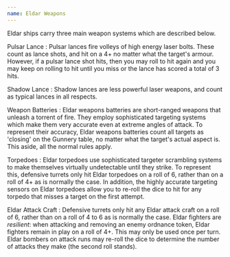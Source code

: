```yaml
---
name: Eldar Weapons
---
```

Eldar ships carry three main weapon systems which are described below.


Pulsar Lance 
: Pulsar lances fire volleys of high energy laser bolts. These count as lance shots, and hit on a 4+ no matter what the target's armour. However, if a pulsar lance shot hits, then you may roll to hit again and you may keep on rolling to hit until you miss or the lance has scored a total of 3 hits. 

Shadow Lance
: Shadow lances are less powerful laser weapons, and count as typical lances in all respects.

Weapon Batteries 
: Eldar weapons batteries are short-ranged weapons that unleash a torrent of fire. They employ sophisticated targeting systems which make them very accurate even at extreme angles of attack. To represent their accuracy, Eldar weapons batteries count all targets as 'closing' on the Gunnery table, no matter what the target's actual aspect is. This aside, all the normal rules apply. 

Torpedoes 
: Eldar torpedoes use sophisticated targeter scrambling systems to make themselves virtually undetectable until they strike. To represent this, defensive turrets only hit Eldar torpedoes on a roll of 6, rather than on a roll of 4+ as is normally the case. In addition, the highly accurate targeting sensors on Eldar torpedoes allow you to re-roll the dice to hit for any torpedo that misses a target on the first attempt.

Eldar Attack Craft
: Defensive turrets only hit any Eldar attack craft on a roll of 6, rather than on a roll of 4 to 6 as is normally the case. Eldar fighters are *resilient*: when attacking and removing an enemy ordnance token, Eldar fighters remain in play on a roll of 4+. This may only be used once per turn. Eldar bombers on attack runs may re-roll the dice to determine the number of attacks they make (the second roll stands).